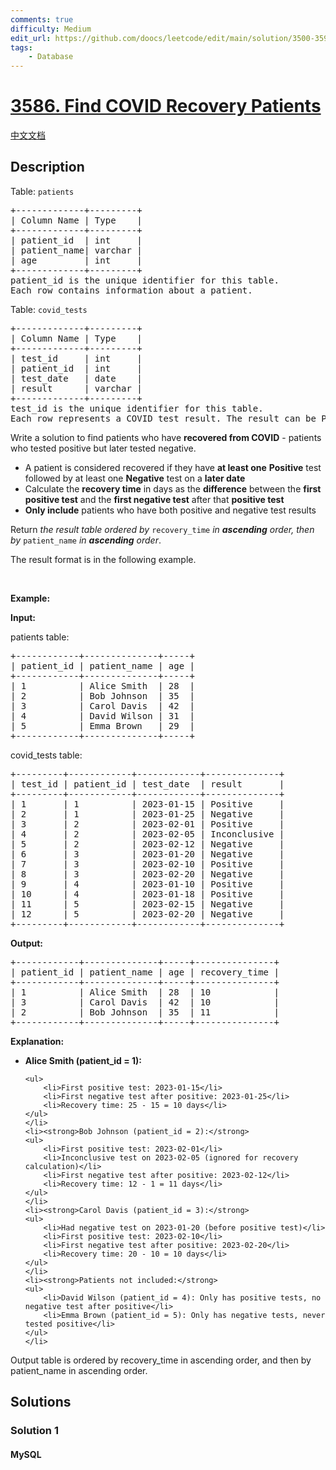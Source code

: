 ```yaml
---
comments: true
difficulty: Medium
edit_url: https://github.com/doocs/leetcode/edit/main/solution/3500-3599/3586.Find%20COVID%20Recovery%20Patients/README_EN.md
tags:
    - Database
---
```


<!-- problem:start -->

# [3586. Find COVID Recovery Patients](https://leetcode.com/problems/find-covid-recovery-patients)

[中文文档](/solution/3500-3599/3586.Find%20COVID%20Recovery%20Patients/README.md)

## Description

<!-- description:start -->

<p>Table: <code>patients</code></p>

<pre>
+-------------+---------+
| Column Name | Type    |
+-------------+---------+
| patient_id  | int     |
| patient_name| varchar |
| age         | int     |
+-------------+---------+
patient_id is the unique identifier for this table.
Each row contains information about a patient.
</pre>

<p>Table: <code>covid_tests</code></p>

<pre>
+-------------+---------+
| Column Name | Type    |
+-------------+---------+
| test_id     | int     |
| patient_id  | int     |
| test_date   | date    |
| result      | varchar |
+-------------+---------+
test_id is the unique identifier for this table.
Each row represents a COVID test result. The result can be Positive, Negative, or Inconclusive.
</pre>

<p>Write a solution to find patients who have <strong>recovered from COVID</strong> - patients who tested positive but later tested negative.</p>

<ul>
	<li>A patient is considered recovered if they have <strong>at least one</strong> <strong>Positive</strong> test followed by at least one <strong>Negative</strong> test on a <strong>later date</strong></li>
	<li>Calculate the <strong>recovery time</strong> in days as the <strong>difference</strong> between the <strong>first positive test</strong> and the <strong>first negative test</strong> after that <strong>positive test</strong></li>
	<li><strong>Only include</strong> patients who have both positive and negative test results</li>
</ul>

<p>Return <em>the result table ordered by </em><code>recovery_time</code><em> in <strong>ascending</strong> order, then by </em><code>patient_name</code><em> in <strong>ascending</strong> order</em>.</p>

<p>The result format is in the following example.</p>

<p>&nbsp;</p>
<p><strong class="example">Example:</strong></p>

<div class="example-block">
<p><strong>Input:</strong></p>

<p>patients table:</p>

<pre class="example-io">
+------------+--------------+-----+
| patient_id | patient_name | age |
+------------+--------------+-----+
| 1          | Alice Smith  | 28  |
| 2          | Bob Johnson  | 35  |
| 3          | Carol Davis  | 42  |
| 4          | David Wilson | 31  |
| 5          | Emma Brown   | 29  |
+------------+--------------+-----+
</pre>

<p>covid_tests table:</p>

<pre class="example-io">
+---------+------------+------------+--------------+
| test_id | patient_id | test_date  | result       |
+---------+------------+------------+--------------+
| 1       | 1          | 2023-01-15 | Positive     |
| 2       | 1          | 2023-01-25 | Negative     |
| 3       | 2          | 2023-02-01 | Positive     |
| 4       | 2          | 2023-02-05 | Inconclusive |
| 5       | 2          | 2023-02-12 | Negative     |
| 6       | 3          | 2023-01-20 | Negative     |
| 7       | 3          | 2023-02-10 | Positive     |
| 8       | 3          | 2023-02-20 | Negative     |
| 9       | 4          | 2023-01-10 | Positive     |
| 10      | 4          | 2023-01-18 | Positive     |
| 11      | 5          | 2023-02-15 | Negative     |
| 12      | 5          | 2023-02-20 | Negative     |
+---------+------------+------------+--------------+
</pre>

<p><strong>Output:</strong></p>

<pre class="example-io">
+------------+--------------+-----+---------------+
| patient_id | patient_name | age | recovery_time |
+------------+--------------+-----+---------------+
| 1          | Alice Smith  | 28  | 10            |
| 3          | Carol Davis  | 42  | 10            |
| 2          | Bob Johnson  | 35  | 11            |
+------------+--------------+-----+---------------+
</pre>

<p><strong>Explanation:</strong></p>

<ul>
	<li><strong>Alice Smith (patient_id = 1):</strong>

    <ul>
    	<li>First positive test: 2023-01-15</li>
    	<li>First negative test after positive: 2023-01-25</li>
    	<li>Recovery time: 25 - 15 = 10 days</li>
    </ul>
    </li>
    <li><strong>Bob Johnson (patient_id = 2):</strong>
    <ul>
    	<li>First positive test: 2023-02-01</li>
    	<li>Inconclusive test on 2023-02-05 (ignored for recovery calculation)</li>
    	<li>First negative test after positive: 2023-02-12</li>
    	<li>Recovery time: 12 - 1 = 11 days</li>
    </ul>
    </li>
    <li><strong>Carol Davis (patient_id = 3):</strong>
    <ul>
    	<li>Had negative test on 2023-01-20 (before positive test)</li>
    	<li>First positive test: 2023-02-10</li>
    	<li>First negative test after positive: 2023-02-20</li>
    	<li>Recovery time: 20 - 10 = 10 days</li>
    </ul>
    </li>
    <li><strong>Patients not included:</strong>
    <ul>
    	<li>David Wilson (patient_id = 4): Only has positive tests, no negative test after positive</li>
    	<li>Emma Brown (patient_id = 5): Only has negative tests, never tested positive</li>
    </ul>
    </li>

</ul>

<p>Output table is ordered by recovery_time in ascending order, and then by patient_name in ascending order.</p>
</div>

<!-- description:end -->

## Solutions

<!-- solution:start -->

### Solution 1

<!-- tabs:start -->

#### MySQL

```sql

```

<!-- tabs:end -->

<!-- solution:end -->

<!-- problem:end -->
